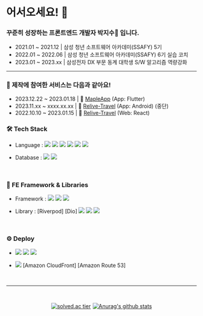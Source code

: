<h1>어서오세요! 🐇</h1>
<h3>꾸준히 성장하는 프론트엔드 개발자 박지수🥕 입니다.</h3>

- 2021.01 ~ 2021.12 | 삼성 청년 소프트웨어 아카데미(SSAFY) 5기
- 2022.01 ~ 2022.06 | 삼성 청년 소프트웨어 아카데미(SSAFY) 6기 실습 코치
- 2023.01 ~ 2023.xx | 삼성전자 DX 부문 동계 대학생 S/W 알고리즘 역량강화

---

<h3>🐇 제작에 참여한 서비스는 다음과 같아요! </h3>

- 2023.12.22 ~ 2023.01.18 | 🥕 [MapleApp]() (App: Flutter)
- 2023.11.xx ~ xxxx.xx.xx | 🥕 [Relive-Travel](https://github.com/relive-travel/android-app) (App: Android) (중단)
- 2022.10.10 ~ 2023.01.15 | 🥕 [Relive-Travel](https://github.com/relive-travel/react-web) (Web: React)

### 🛠️ Tech Stack

- Language : 
  <img src="https://img.shields.io/badge/Java-007396?style=flat-square&logo=Java&logoColor=white"/></a> 
  <img src="https://img.shields.io/badge/JavaScript-F7DF1E?style=flat-square&logo=JavaScript&logoColor=white"/></a> 
  <img src="https://img.shields.io/badge/Sass-CC6699?style=flat-square&logo=Sass&logoColor=white"/></a> 
  <img src="https://img.shields.io/badge/HTML5-E34F26?style=flat-square&logo=HTML5&logoColor=white"/></a> 
  <img src="https://img.shields.io/badge/css-1572B6?style=flat-square&logo=css3&logoColor=white"/></a>
  <img src="https://img.shields.io/badge/Dart-0175C2?style=flat-square&logo=Dart&logoColor=white"/></a> 

- Database : 
  <img src="https://img.shields.io/badge/Mysql-E6B91E?style=flat-square&logo=MySql&logoColor=white"/></a> 
  <img src="https://img.shields.io/badge/Firebase-FFCA28?style=flat-square&logo=Firebase&logoColor=white"/></a> 

<br />

### 📒 FE Framework & Libraries
- Framework :
  <img src="https://img.shields.io/badge/Flutter-02569B?style=flat-square&logo=Flutter&logoColor=white"/></a> 
  <img src="https://img.shields.io/badge/React-61DAFB?style=flat-square&logo=React&logoColor=white"/></a> 
  <img src="https://img.shields.io/badge/Vue.js-4FC08D?style=flat-square&logo=Vue.js&logoColor=white"/></a> 

- Library :
  [Riverpod]
  [Dio]
  <img src="https://img.shields.io/badge/Redux-764ABC?style=flat-square&logo=Redux&logoColor=white"/></a> 
  <img src="https://img.shields.io/badge/Amazon S3-569A31?style=flat-square&logo=Amazon S3&logoColor=white"/></a> 
  <img src="https://img.shields.io/badge/D3.js-F9A03C?style=flat-square&logo=D3.js&logoColor=white"/></a> 

<br />

### ⚙️ Deploy
- 
  <img src="https://img.shields.io/badge/Amazon AWS-232F3E?style=flat-square&logo=Amazon AWS&logoColor=white"/></a> 
  <img src="https://img.shields.io/badge/Amazon EC2-FF9900?style=flat-square&logo=Amazon EC2&logoColor=white"/></a> 
  <img src="https://img.shields.io/badge/Jenkins-D24939?style=flat-square&logo=Jenkins&logoColor=white"/></a> 

- 
  <img src="https://img.shields.io/badge/Amazon S3-569A31?style=flat-square&logo=Amazon S3&logoColor=white"/></a> 
  [Amazon CloudFront] 
  [Amazon Route 53] 
  
<br />

---

<br />

<div align="center" style="display: flex; gap: 5px; justify-content: center; align-items: flex-start;">
  
[![solved.ac tier](http://mazassumnida.wtf/api/v2/generate_badge?boj=jerryprk)](https://solved.ac/jerryprk)

[![Anurag's github stats](https://github-readme-stats.vercel.app/api?username=Jisup&show_icons=true&theme=radical)](https://github.com/Jisup/github-readme-stats)
  
</div>
